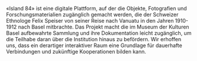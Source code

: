 «Island 84» ist eine digitale Plattform, auf der die Objekte, Fotografien und Forschungsmaterialien zugänglich gemacht werden, die der Schweizer Ethnologe Felix Speiser von seiner Reise nach Vanuatu in den Jahren 1910-1912 nach Basel mitbrachte. Das Projekt macht die im Museum der Kulturen Basel aufbewahrte Sammlung und ihre Dokumentation leicht zugänglich, um die Teilhabe daran über die Institution hinaus zu befördern. Wir erhoffen uns, dass ein derartiger interaktiver Raum eine Grundlage für dauerhafte Verbindungen und zukünftige Kooperationen bilden kann.
